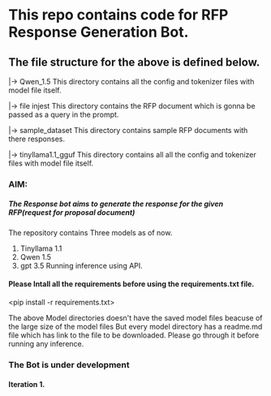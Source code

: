 # This repo contains code for RFP Response Generation Bot.

## The file structure for the above is defined below.


|-> Qwen_1.5          This directory contains all the config and tokenizer files with model file itself.

|-> file injest       This directory contains the RFP document which is gonna be passed as a query in the prompt.

|-> sample_dataset    This directory contains sample RFP documents with there responses.

|-> tinyllama1.1_gguf This directory contains all all the config and tokenizer files with model file itself.


### AIM:
##### The Response bot aims to generate the response for the given RFP(request for proposal document)

The repository contains Three models as of now.
1. Tinyllama 1.1
2. Qwen 1.5
3. gpt 3.5     Running inference using API.

#### Please Intall all the requirements before using the requirements.txt file.
<pip install -r requirements.txt>


The above Model directories doesn't have the saved model files beacuse of the large size of the model files
But every model directory has a readme.md file which has link to the file to be downloaded.
Please go through it before running any inference.





### The Bot is under development


#### Iteration 1.
